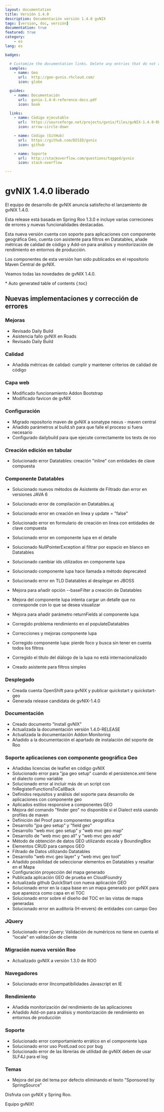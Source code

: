 ```yaml
---
layout: documentation
title: Versión 1.4.0
description: Documentación versión 1.4.0 gvNIX
tags: [version, doc, versión]
documentation: true
featured: true
category:
    - es
lang: es

badges:

  # Customize the documentation links. Delete any entries that do not apply.
  samples:
    - name: Geo
      url:  http://geo-gvnix.rhcloud.com/
      icon: globe

  guides:
    - name: Documentación
      url:  gvnix-1.4-0-reference-docs.pdf
      icon: book

  links:
    - name: Código ejecutable
      url:  https://sourceforge.net/projects/gvnix/files/gvNIX-1.4.0-RELEASE.zip/download
      icon: arrow-circle-down

    - name: Código (GitHub)
      url:  https://github.com/DISID/gvnix
      icon: github

    - name: Soporte
      url:  http://stackoverflow.com/questions/tagged/gvnix
      icon: stack-overflow

---
```


# gvNIX 1.4.0 liberado

El equipo de desarrollo de gvNIX anuncia satisfecho el lanzamiento de gvNIX 1.4.0.

Esta release está basada en Spring Roo 1.3.0 e incluye varias correciones de errores
y nuevas funcionalidades destacadas.

Esta nueva versión cuenta con soporte para aplicaciones con componente geográfica Geo,
cuenta con asistente para filtros en Datatables, añade métricas de calidad de código y
Add-on para análisis y monitorización de rendimiento en entornos de producción.

Los componentes de esta versión han sido publicados en el repositorio Maven Central de gvNIX.

Veamos todas las novedades de gvNIX 1.4.0.

<section id="table-of-contents" class="toc">
<div id="drawer" markdown="1">
*  Auto generated table of contents
{:toc}
</div>
</section><!-- /#table-of-contents -->

## Nuevas implementaciones y corrección de errores


### Mejoras

* Revisado Daily Build
* Asistencia fallo gvNIX en Roads
* Revisado Daily Build

### Calidad

* Añadida métricas de calidad: cumplir y mantener criterios de calidad de código

### Capa web

* Modificado funcionamiento Addon Bootstrap
* Modificado favicon de gvNIX

### Configuración

* Migrado repositorio maven de gvNIX a sonatype nexus - maven central
* Añadido parámetros al build.sh para que falle el proceso si fuera necesario
* Configurado dailybuild para que ejecute correctamente los tests de roo

### Creación edición en tabular

* Solucionado error Datatables: creación "inline" con entidades de clave compuesta

### Componente Datatables

* Solucionado nuevos métodos de Asistente de Filtrado dan error en versiones JAVA 6
* Solucionado error de compilación en Datatables.aj
* Solucionado error en creación en linea y update = "false"
* Solucionado error en formulario de creación en linea con entidades de clave compuesta
* Solucionado error en componente lupa en el detalle
* Solucionado NullPointerException al filtrar por espacio en blanco en Datatables
* Solucionado cambiar ids utilizados en componente lupa
* Solucionado componente lupa hace llamada a método deprecated
* Solucionado error en TLD Datatables al desplegar en JBOSS

* Mejora para añadir opción --baseFilter a creación de Datatables
* Mejora del componente lupa intenta cargar un detalle que no corresponde con lo que se desea visualizar
* Mejora para añadir parámetro returnFields al componente lupa

* Corregido problema rendimiento en el populateDatatables
* Correcciones y mejoras componente lupa
* Corregido componente lupa: pierde foco y busca sin tener en cuenta todos los filtros
* Corregido el título del diálogo de la lupa no está internacionalizado
* Creado asistente para filtros simples

### Desplegado

* Creada cuenta OpenShift para gvNIX y publicar quickstart y quickstart-geo
* Generada release candidata de gvNIX-1.4.0

### Documentación

* Creado documento "Install gvNIX"
* Actualizada la documentación versión 1.4.0-RELEASE
* Actualizada la documentación Addon Monitoring
* Añadido a la documentación el apartado de instalación del soporte de Roo

### Soporte aplicaciones con componente geográfica Geo

* Añadidas licencias de leaflet en código gvNIX
* Solucionado error para "jpa geo setup" cuando el persistence.xml tiene el dialecto como variable
* Solucionado error al incluir más de un script con fnRegisterFunctionsToCallBack
* Definidos requisitos y análisis del soporte para desarrollo de aplicaciones con componente geo
* Aplicados estilos responsive a componentes GEO
* Mejora del comando "finder geo" no disponible si el Dialect está usando profiles de maven
* Definición del Proof para componentes geográfica
* Desarrollo "jpa geo setup" y "field geo"
* Desarrollo "web mvc geo setup" y "web mvc geo map"
* Desarrollo de "web mvc geo all" y "web mvc geo add"
* Método de obtención de datos GEO utilizando escala y BoundingBox
* Elementos CRUD para campos GEO
* Filtrado de Datos utilizando Datatables
* Desarrollo "web mvc geo layer" y "web mvc geo tool"
* Añadido posibilidad de seleccionar elementos en Datatables y resaltar en el Mapa
* Configuración proyección del mapa generado
* Publicada aplicación GEO de prueba en CloudFoundry
* Actualizada github QuickStart con nueva aplicación GEO
* Solucionado error en la capa base en un mapa generado por gvNIX para que aparezca como capa en el TOC
* Solucionado error sobre el diseño del TOC en las vistas de mapa generadas
* Solucionado error en auditoría (H-envers) de entidades con campo Geo

### JQuery

* Solucionado error jQuery: Validación de numéricos no tiene en cuenta el "locale" en validación de cliente

### Migración nueva versión Roo

* Actualizado gvNIX a versión 1.3.0 de ROO

### Navegadores

* Solucionado error iIncompatibilidades Javascript en IE

### Rendimiento

* Añadida monitorización del rendimiento de las aplicaciones
* Añadido Add-on para análisis y monitorización de rendimiento en entornos de producción

### Soporte

* Solucionado error comportamiento errático en el componente lupa
* Solucionado error uso PostLoad occ por bug
* Solucionado error de las librerías de utilidad de gvNIX deben de usar SLF4J para el log

### Temas
* Mejora del pie del tema por defecto eliminando el texto "Sponsored by SpringSource"



Disfruta con gvNIX y Spring Roo.

Equipo gvNIX!
